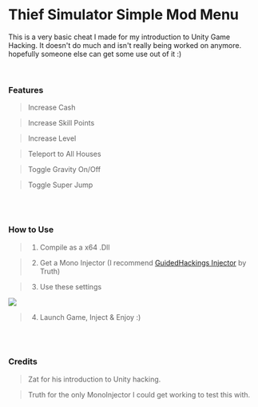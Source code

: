 # Thief Simulator Simple Mod Menu
This is a very basic cheat I made for my introduction to Unity Game Hacking. It doesn't do much and isn't really being worked on anymore. hopefully someone else can get some use out of it :)

<br>

### Features
> Increase Cash

> Increase Skill Points

> Increase Level

> Teleport to All Houses

> Toggle Gravity On/Off

> Toggle Super Jump

<br><br>
### How to Use
  
> 1) Compile as a x64 .Dll


> 2) Get a Mono Injector (I recommend <a href="https://guidedhacking.com/resources/guided-hacking-dll-mono-injector.22/">GuidedHackings Injector</a> by Truth)

> 3) Use these settings

<img src="https://i.ibb.co/rsbtt0Q/11111.png">
<br>

> 4) Launch Game, Inject & Enjoy :)

<br><br>
### Credits

> Zat for his introduction to Unity hacking.

> Truth for the only MonoInjector I could get working to test this with.
